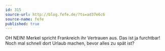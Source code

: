 ```yaml
---
id: 315
source-url: http://blog.fefe.de/?ts=ad37e6c6
source-name: fefe
published: true
---
```


<p>OH NEIN! Merkel spricht Frankreich ihr Vertrauen aus. Das ist ja furchtbar! Noch mal schnell dort Urlaub machen, bevor alles zu spät ist?</p>


